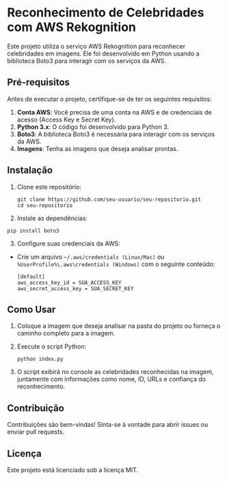 # Reconhecimento de Celebridades com AWS Rekognition

Este projeto utiliza o serviço AWS Rekognition para reconhecer celebridades em imagens. Ele foi desenvolvido em Python usando a biblioteca Boto3 para interagir com os serviços da AWS.

## Pré-requisitos

Antes de executar o projeto, certifique-se de ter os seguintes requisitos:

1. **Conta AWS**: Você precisa de uma conta na AWS e de credenciais de acesso (Access Key e Secret Key).
2. **Python 3.x**: O código foi desenvolvido para Python 3.
3. **Boto3**: A biblioteca Boto3 é necessária para interagir com os serviços da AWS.
4. **Imagens**: Tenha as imagens que deseja analisar prontas.

## Instalação

1. Clone este repositório:
   ```
   git clone https://github.com/seu-usuario/seu-repositorio.git
   cd seu-repositorio

2. Instale as dependências:

```pip install boto3```

3. Configure suas credenciais da AWS:

- Crie um arquivo ```~/.aws/credentials (Linux/Mac)``` ou ```%UserProfile%\.aws\credentials (Windows)``` com o seguinte conteúdo:

    ```
    [default]
    aws_access_key_id = SUA_ACCESS_KEY
    aws_secret_access_key = SUA_SECRET_KEY

## Como Usar
1. Coloque a imagem que deseja analisar na pasta do projeto ou forneça o caminho completo para a imagem.

2. Execute o script Python:
    ```
    python index.py

3. O script exibirá no console as celebridades reconhecidas na imagem, juntamente com informações como nome, ID, URLs e confiança do reconhecimento.

## Contribuição
Contribuições são bem-vindas! Sinta-se à vontade para abrir issues ou enviar pull requests.

## Licença
Este projeto está licenciado sob a licença MIT.
